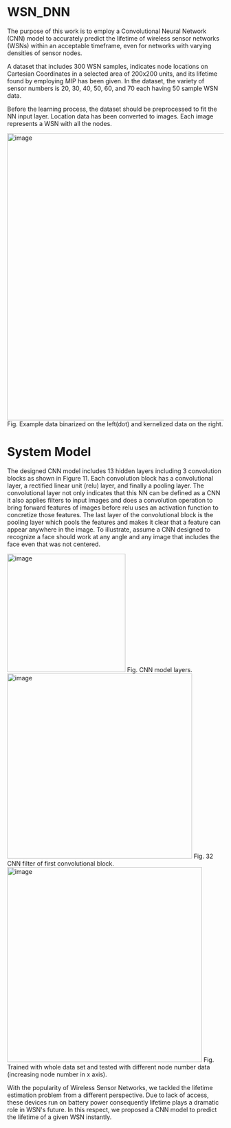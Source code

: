 # WSN_DNN
The purpose of this work is to employ a Convolutional Neural Network (CNN) model to accurately predict the lifetime of wireless sensor networks (WSNs) within an acceptable timeframe, even for networks with varying densities of sensor nodes.

A dataset that includes 300 WSN samples, indicates node locations on Cartesian Coordinates in a selected area of 200x200 units, and its lifetime found by employing MIP has been given. In the dataset, the variety of sensor numbers is 20, 30, 40, 50, 60, and 70 each having 50 sample WSN data.

Before the learning process, the dataset should be preprocessed to fit the NN input layer. Location data has been converted to images. Each image represents a WSN with all the nodes.

<img width="667" alt="image" src="https://github.com/oktayogutcu/ml_projects/assets/46667326/634f0e77-f268-41e5-89d1-0473c1513ea8">
Fig. Example data binarized on the left(dot) and kernelized data on the right.

# System Model
The designed CNN model includes 13 hidden layers including 3 convolution blocks as shown in Figure 11. Each convolution block has a convolutional layer, a rectified linear unit (relu) layer, and finally a pooling layer. The convolutional layer not only indicates that this NN can be defined as a CNN it also applies filters to input images and does a convolution operation to bring forward features of images before relu uses an activation function to concretize those features. The last layer of the convolutional block is the pooling layer which pools the features and makes it clear that a feature can appear anywhere in the image. To illustrate, assume a CNN designed to recognize a face should work at any angle and any image that includes the face even that was not centered.

<img width="275" alt="image" src="https://github.com/oktayogutcu/ml_projects/assets/46667326/04558550-1c80-430f-8ef4-2180059fefa2">
Fig. CNN model layers.

<img width="430" alt="image" src="https://github.com/oktayogutcu/ml_projects/assets/46667326/524ae62d-94cd-4c6b-b0c0-657fd9bae978">
Fig. 32 CNN filter of first convolutional block.

<img width="453" alt="image" src="https://github.com/oktayogutcu/ml_projects/assets/46667326/c5f5ff9f-33c8-4a88-b354-2921df672660">
Fig. Trained with whole data set and tested with different node number data (increasing node number in x axis).


With the popularity of Wireless Sensor Networks, we tackled the lifetime estimation problem from a different perspective. Due to lack of access, these devices run on battery power consequently lifetime plays a dramatic role in WSN's future. In this respect, we proposed a CNN model to predict the lifetime of a given WSN instantly.
